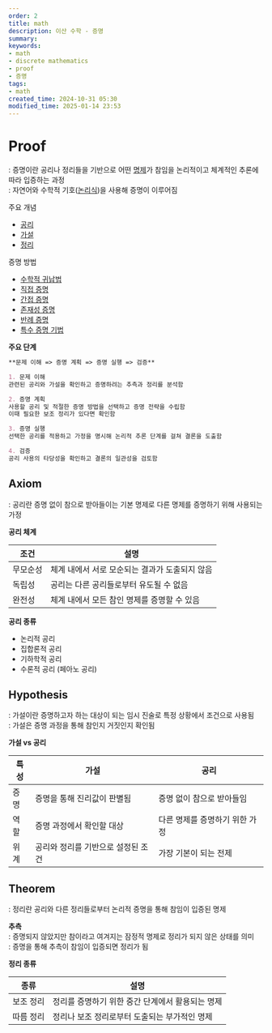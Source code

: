 ```yaml
---
order: 2
title: math
description: 이산 수학 - 증명
summary:
keywords:
- math
- discrete mathematics
- proof
- 증명
tags:
- math
created_time: 2024-10-31 05:30
modified_time: 2025-01-14 23:53
---
```


# Proof
: 증명이란 공리나 정리들을 기반으로 어떤 [명제](./logic.md#proposition)가 참임을 논리적이고 체계적인 추론에 따라 입증하는 과정  
: 자연어와 수학적 기호([논리식](./logic.md#logical-operation))을 사용해 증명이 이루어짐  


주요 개념
- [공리](#axiom)
- [가설](#hypothesis)
- [정리](#theorem)

증명 방법
- [수학적 귀납법](#mathematical-induction)
- [직접 증명](#direct-proof)
- [간접 증명](#indirect-proof)
- [존재성 증명](#existence-proof)
- [반례 증명](#counterexample-proof)
- [특수 증명 기법](#special-proof-techniques)


**주요 단계**

```markdown
**문제 이해 => 증명 계획 => 증명 실행 => 검증**

1. 문제 이해
관련된 공리와 가설을 확인하고 증명하려는 추측과 정리를 분석함

2. 증명 계획
사용할 공리 및 적절한 증명 방법을 선택하고 증명 전략을 수립함
이때 필요한 보조 정리가 있다면 확인함

3. 증명 실행
선택한 공리를 적용하고 가정을 명시해 논리적 추론 단계를 걸쳐 결론을 도출함

4. 검증
공리 사용의 타당성을 확인하고 결론의 일관성을 검토함
```



## Axiom
: 공리란 증명 없이 참으로 받아들이는 기본 명제로 다른 명제를 증명하기 위해 사용되는 가정  

**공리 체계**  

조건 | 설명
---|---
무모순성 | 체계 내에서 서로 모순되는 결과가 도출되지 않음
독립성 | 공리는 다른 공리들로부터 유도될 수 없음
완전성 | 체계 내에서 모든 참인 명제를 증명할 수 있음


**공리 종류**
- 논리적 공리
- 집합론적 공리
- 기하학적 공리
- 수론적 공리 (페아노 공리)



## Hypothesis
: 가설이란 증명하고자 하는 대상이 되는 임시 진술로 특정 상황에서 조건으로 사용됨  
: 가설은 증명 과정을 통해 참인지 거짓인지 확인됨  


**가설 vs 공리**

특성 | 가설 | 공리
---|---|---
증명 | 증명을 통해 진리값이 판별됨 | 증명 없이 참으로 받아들임
역할 | 증명 과정에서 확인할 대상 | 다른 명제를 증명하기 위한 가정
위계 | 공리와 정리를 기반으로 설정된 조건 | 가장 기본이 되는 전제



## Theorem
: 정리란 공리와 다른 정리들로부터 논리적 증명을 통해 참임이 입증된 명제  

**추측**  
: 증명되지 않았지만 참이라고 여겨지는 잠정적 명제로 정리가 되지 않은 상태를 의미  
: 증명을 통해 추측이 참임이 입증되면 정리가 됨  


**정리 종류**  

종류 | 설명
---|---
보조 정리 | 정리를 증명하기 위한 중간 단계에서 활용되는 명제
따름 정리 | 정리나 보조 정리로부터 도출되는 부가적인 명제

